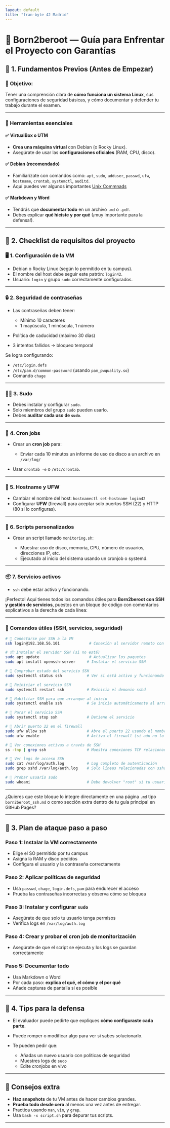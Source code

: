 ```yaml
---
layout: default
title: "fran-byte 42 Madrid"
---
```


# 🔐 Born2beroot — Guía para Enfrentar el Proyecto con Garantías

## 🔹 1. Fundamentos Previos (Antes de Empezar)

### 📌 Objetivo:

Tener una comprensión clara de **cómo funciona un sistema Linux**, sus configuraciones de seguridad básicas, y cómo documentar y defender tu trabajo durante el examen.

---

### 🧰 Herramientas esenciales

#### ✅ VirtualBox o UTM

* **Crea una máquina virtual** con Debian (o Rocky Linux).
* Asegúrate de usar las **configuraciones oficiales** (RAM, CPU, disco).



#### ✅ Debian (recomendado)

* Familiarízate con comandos como: `apt`, `sudo`, `adduser`, `passwd`, `ufw`, `hostname`, `crontab`, `systemctl`, `auditd`.
* Aquí puedes ver algunos importantes [Unix Commnads](projects/unix.md)

#### ✅ Markdown y Word

* Tendrás que **documentar todo** en un archivo `.md` o `.pdf`.
* Debes explicar **qué hiciste y por qué** (¡muy importante para la defensa!).

---

## 🔹 2. Checklist de requisitos del proyecto

### 🖥️ 1. Configuración de la VM

* Debian o Rocky Linux (según lo permitido en tu campus).
* El nombre del host debe seguir este patrón: `login42`.
* Usuario: `login` y grupo `sudo` correctamente configurados.

---

### 🔒 2. Seguridad de contraseñas

* Las contraseñas deben tener:

  * Mínimo 10 caracteres
  * 1 mayúscula, 1 minúscula, 1 número
* Política de caducidad (máximo 30 días)
* 3 intentos fallidos → bloqueo temporal

Se logra configurando:

* `/etc/login.defs`
* `/etc/pam.d/common-password` (usando `pam_pwquality.so`)
* Comando `chage`

---

### 🧑‍💻 3. Sudo

* Debes instalar y configurar `sudo`.
* Solo miembros del grupo `sudo` pueden usarlo.
* Debes **auditar cada uso de `sudo`**.

---

### 🧾 4. Cron jobs

* Crear un **cron job** para:

  * Enviar cada 10 minutos un informe de uso de disco a un archivo en `/var/log/`
* Usar `crontab -e` o `/etc/crontab`.

---

### 📜 5. Hostname y UFW

* Cambiar el nombre del host: `hostnamectl set-hostname login42`
* Configurar **UFW** (firewall) para aceptar solo puertos SSH (22) y HTTP (80 si lo configuras).

---

### 🧠 6. Scripts personalizados

* Crear un script llamado `monitoring.sh`:

  * Muestra: uso de disco, memoria, CPU, número de usuarios, direcciones IP, etc.
  * Ejecutado al inicio del sistema usando un cronjob o systemd.

---

### 📦 7. Servicios activos

* `ssh` debe estar activo y funcionando.

¡Perfecto! Aquí tienes todos los comandos útiles para **Born2beroot con SSH y gestión de servicios**, puestos en un bloque de código con comentarios explicativos a la derecha de cada línea:

---

### 🧩 Comandos útiles (SSH, servicios, seguridad)

```bash
# 🔐 Conectarse por SSH a la VM
ssh login@192.168.56.101             # Conexión al servidor remoto con tu usuario

# 📦 Instalar el servidor SSH (si no está)
sudo apt update                      # Actualizar los paquetes
sudo apt install openssh-server     # Instalar el servicio SSH

# 🔎 Comprobar estado del servicio SSH
sudo systemctl status ssh           # Ver si está activo y funcionando

# 🔁 Reiniciar el servicio SSH
sudo systemctl restart ssh          # Reinicia el demonio sshd

# 🚦 Habilitar SSH para que arranque al inicio
sudo systemctl enable ssh           # Se inicia automáticamente al arrancar la máquina

# 🧯 Parar el servicio SSH
sudo systemctl stop ssh             # Detiene el servicio

# 🚪 Abrir puerto 22 en el firewall
sudo ufw allow ssh                  # Abre el puerto 22 usando el nombre del servicio
sudo ufw enable                     # Activa el firewall (si aún no lo está)

# 🧩 Ver conexiones activas a través de SSH
ss -tnp | grep ssh                  # Muestra conexiones TCP relacionadas con SSH

# 📜 Ver logs de acceso SSH
sudo cat /var/log/auth.log          # Log completo de autenticación
sudo grep sshd /var/log/auth.log    # Solo líneas relacionadas con sshd

# 🧪 Probar usuario sudo
sudo whoami                         # Debe devolver "root" si tu usuario tiene permisos

```

---

¿Quieres que este bloque lo integre directamente en una página `.md` tipo `born2beroot_ssh.md` o como sección extra dentro de tu guía principal en GitHub Pages?


---

## 🔹 3. Plan de ataque paso a paso

### Paso 1: Instalar la VM correctamente

* Elige el SO permitido por tu campus
* Asigna la RAM y disco pedidos
* Configura el usuario y la contraseña correctamente

### Paso 2: Aplicar políticas de seguridad

* Usa `passwd`, `chage`, `login.defs`, `pam` para endurecer el acceso
* Prueba las contraseñas incorrectas y observa cómo se bloquea

### Paso 3: Instalar y configurar `sudo`

* Asegúrate de que solo tu usuario tenga permisos
* Verifica logs en `/var/log/auth.log`

### Paso 4: Crear y probar el cron job de monitorización

* Asegúrate de que el script se ejecuta y los logs se guardan correctamente

### Paso 5: Documentar todo

* Usa Markdown o Word
* Por cada paso: **explica el qué, el cómo y el por qué**
* Añade capturas de pantalla si es posible

---

## 🔹 4. Tips para la defensa

* El evaluador puede pedirte que expliques **cómo configuraste cada parte**.
* Puede romper o modificar algo para ver si sabes solucionarlo.
* Te pueden pedir que:

  * Añadas un nuevo usuario con políticas de seguridad
  * Muestres logs de `sudo`
  * Edite cronjobs en vivo

---

## 🧠 Consejos extra

* **Haz snapshots** de tu VM antes de hacer cambios grandes.
* **Prueba todo desde cero** al menos una vez antes de entregar.
* Practica usando `man`, `vim`, y `grep`.
* Usa `bash -x script.sh` para depurar tus scripts.

---

